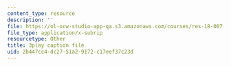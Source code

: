 ```yaml
---
content_type: resource
description: ''
file: https://ol-ocw-studio-app-qa.s3.amazonaws.com/courses/res-18-007-calculus-revisited-multivariable-calculus-fall-2011/2b447cc4dc2751a29172c17eef37c23d_2PpgEtgovN0.vtt
file_type: application/x-subrip
resourcetype: Other
title: 3play caption file
uid: 2b447cc4-dc27-51a2-9172-c17eef37c23d
---
```

